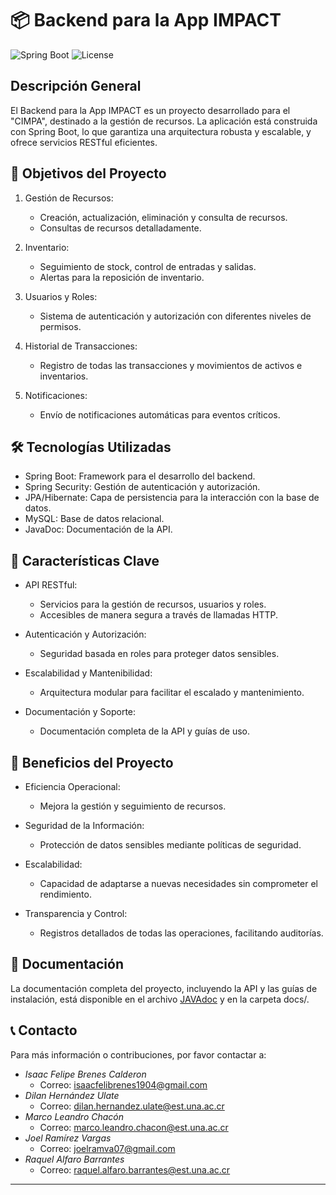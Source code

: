 # 📦 Backend para la App IMPACT

![Spring Boot](https://img.shields.io/badge/Spring%20Boot-3.3.3-green) ![License](https://img.shields.io/badge/license-MIT-blue)

## Descripción General

El Backend para la App IMPACT es un proyecto desarrollado para el "CIMPA", destinado a la gestión de recursos. La aplicación está construida con Spring Boot, lo que garantiza una arquitectura robusta y escalable, y ofrece servicios RESTful eficientes.

## 🚀 Objetivos del Proyecto

1. Gestión de Recursos:
    - Creación, actualización, eliminación y consulta de recursos.
    - Consultas de recursos detalladamente.

2. Inventario:
    - Seguimiento de stock, control de entradas y salidas.
    - Alertas para la reposición de inventario.

3. Usuarios y Roles:
    - Sistema de autenticación y autorización con diferentes niveles de permisos.

4. Historial de Transacciones:
    - Registro de todas las transacciones y movimientos de activos e inventarios.

5. Notificaciones:
    - Envío de notificaciones automáticas para eventos críticos.

## 🛠️ Tecnologías Utilizadas

- Spring Boot: Framework para el desarrollo del backend.
- Spring Security: Gestión de autenticación y autorización.
- JPA/Hibernate: Capa de persistencia para la interacción con la base de datos.
- MySQL: Base de datos relacional.
- JavaDoc: Documentación de la API.

## 🎨 Características Clave

- API RESTful:
    - Servicios para la gestión de recursos, usuarios y roles.
    - Accesibles de manera segura a través de llamadas HTTP.

- Autenticación y Autorización:
    - Seguridad basada en roles para proteger datos sensibles.

- Escalabilidad y Mantenibilidad:
    - Arquitectura modular para facilitar el escalado y mantenimiento.

- Documentación y Soporte:
    - Documentación completa de la API y guías de uso.

## 🎯 Beneficios del Proyecto

- Eficiencia Operacional:
    - Mejora la gestión y seguimiento de recursos.

- Seguridad de la Información:
    - Protección de datos sensibles mediante políticas de seguridad.

- Escalabilidad:
    - Capacidad de adaptarse a nuevas necesidades sin comprometer el rendimiento.

- Transparencia y Control:
    - Registros detallados de todas las operaciones, facilitando auditorías.

## 📄 Documentación

La documentación completa del proyecto, incluyendo la API y las guías de instalación, está disponible en el archivo [JAVAdoc](#) y en la carpeta docs/.

## 📞 Contacto

Para más información o contribuciones, por favor contactar a:

- *Isaac Felipe Brenes Calderon*
    - Correo: [isaacfelibrenes1904@gmail.com](mailto:isaacfelibrenes1904@gmail.com)
- *Dilan Hernández Ulate*
    - Correo: [dilan.hernandez.ulate@est.una.ac.cr](mailto:dilan.hernandez.ulate@est.una.ac.cr)
- *Marco Leandro Chacón*
    - Correo: [marco.leandro.chacon@est.una.ac.cr](mailto:marco.leandro.chacon@est.una.ac.cr)
- *Joel Ramírez Vargas*
    - Correo: [joelramva07@gmail.com](mailto:joelramva07@gmail.com)
- *Raquel Alfaro Barrantes*
    - Correo: [raquel.alfaro.barrantes@est.una.ac.cr](mailto:raquel.alfaro.barrantes@est.una.ac.cr)

---
